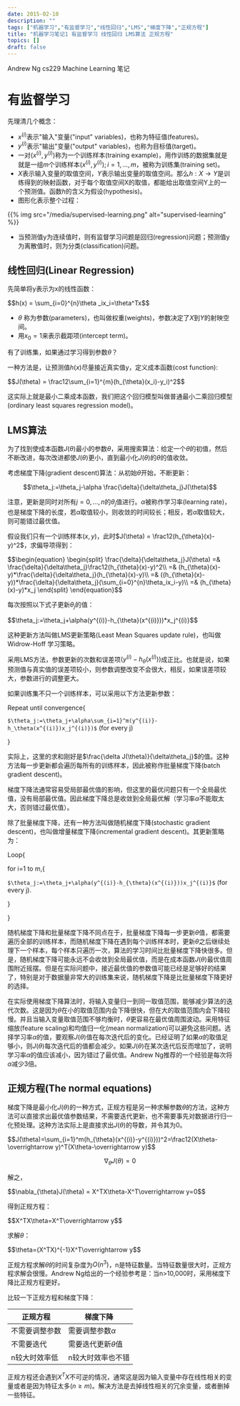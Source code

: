 ```yaml
---
date: 2015-02-10
description: ""
tags: ["机器学习","有监督学习","线性回归","LMS","梯度下降","正规方程"]
title: "机器学习笔记1 有监督学习 线性回归 LMS算法 正规方程"
topics: []
draft: false
---
```

Andrew Ng cs229 Machine Learning 笔记

# 有监督学习

先理清几个概念：

* $x^{(i)}$表示"输入"变量("input" variables)，也称为特征值(features)。
* $y^{(i)}$表示"输出"变量("output" variables)，也称为目标值(target)。
* 一对$(x^{(i)},y^{(i)})$称为一个训练样本(training example)，用作训练的数据集就是就是一组$m$个训练样本${(x^{(i)},y^{(i)});i=1,...,m}$，被称为训练集(training set)。
* $X$表示输入变量的取值空间，$Y$表示输出变量的取值空间。那么$h:X \rightarrow Y$是训练得到的映射函数，对于每个取值空间X的取值，都能给出取值空间Y上的一个预测值。函数$h$的含义为假设(hypothesis)。
* 图形化表示整个过程：

<!--more-->
{{% img src="/media/supervised-learning.png" alt="supervised-learning" %}}


* 当预测值y为连续值时，则有监督学习问题是回归(regression)问题；预测值y为离散值时，则为分类(classification)问题。

## 线性回归(Linear Regression)

先简单将y表示为x的线性函数：

<div>
$$h(x) = \sum_{i=0}^{n}\theta _ix_i=\theta^Tx$$
</div>

* $\theta$ 称为参数(parameters)，也叫做权重(weights)，参数决定了$X$到$Y$的射映空间。
* 用$x_0=1$来表示截距项(intercept term)。

有了训练集，如果通过学习得到参数$\theta$？

一种方法是，让预测值$h(x)$尽量接近真实值y，定义成本函数(cost function):

<div>
$$J(\theta) = \frac12\sum_{i=1}^{m}(h_{\theta}(x_i)-y_i)^2$$
</div>

这实际上就是最小二乘成本函数，我们把这个回归模型叫做普通最小二乘回归模型(ordinary least squares regression model)。

## LMS算法

为了找到使成本函数$J(\theta)$最小的参数$\theta$，采用搜索算法：给定一个$\theta$的初值，然后不断改进，每次改进都使$J(\theta)$更小，直到最小化$J(\theta)$的$\theta$的值收敛。

考虑梯度下降(gradient descent)算法：从初始$\theta$开始，不断更新：

$$\theta_j:=\theta_j-\alpha \frac{\delta}{\delta\theta_j}J(\theta)$$

注意，更新是同时对所有$j=0,...,n$的$\theta_j$值进行。$\alpha$被称作学习率(learning rate)，也是梯度下降的长度，若$\alpha$取值较小，则收敛的时间较长；相反，若$\alpha$取值较大，则可能错过最优值。

假设我们只有一个训练样本$(x,y)$，此时$J(\theta) = \frac12(h_{\theta}(x)-y)^2$，求偏导项得到：

<div>
$$\begin{equation}
\begin{split}
\frac{\delta}{\delta\theta_j}J(\theta) =& \frac{\delta}{\delta\theta_j}\frac12(h_{\theta}(x)-y)^2\\
=& (h_{\theta}(x)-y)*\frac{\delta}{\delta\theta_j}(h_{\theta}(x)-y)\\
=& ((h_{\theta}(x)-y))*\frac{\delta}{\delta\theta_j}(\sum_{i=0}^{n}\theta_ix_i-y)\\
=& (h_{\theta}(x)-y)*x_j
\end{split}
\end{equation}$$
</div>

每次按照以下式子更新$\theta_j$的值：

<div>
$$\theta_j:=\theta_j+\alpha(y^{(i)}-h_{\theta}(x^{(i)}))*x_j^{(i)}$$
</div>

这种更新方法叫做LMS更新策略(Least Mean Squares update rule)，也叫做Widrow-Hoff 学习策略。

采用LMS方法，参数更新的次数和误差项$(y^{(i)}-h_{\theta}(x^{(i)}))$成正比。也就是说，如果预测值与真实值的误差项较小，则参数调整改变不会很大，相反，如果误差项较大，参数进行的调整更大。

如果训练集不只一个训练样本，可以采用以下方法更新参数：


Repeat until convergence{

`$\theta_j:=\theta_j+\alpha\sum_{i=1}^m(y^{(i)}-h_\theta(x^{(i)})x_j^{(i)})$` (for every j)

}


实际上，这里的求和刚好是$\frac{\delta J(\theta)}{\delta\theta_j}$的值。这种方法每一步更新都会遍历每所有的训练样本，因此被称作批量梯度下降(batch gradient descent)。

梯度下降法通常容易受局部最优值的影响，但这里的最优问题只有一个全局最优值，没有局部最优值。因此梯度下降总是收敛到全局最优解（学习率$\alpha$不能取太大，否则错过最优值）。

除了批量梯度下降，还有一种方法叫做随机梯度下降(stochastic gradient descent)，也叫做增量梯度下降(incremental gradient descent)。其更新策略为：


Loop{

for i=1 to m,{

`$\theta_j:=\theta_j+\alpha(y^{(i)}-h_{\theta}(x^{(i)}))x_j^{(i)}$` (for every j).

}

}

        
随机梯度下降和批量梯度下降不同点在于，批量梯度下降每一步更新$\theta$值，都需要遍历全部的训练样本，而随机梯度下降在遇到每个训练样本时，更新$\theta$之后继续处理下一个样本，每个样本只遍历一次，算法的学习时间比批量梯度下降快很多。但是，随机梯度下降可能永远不会收敛到全局最优值，而是在成本函数$J(\theta)$最优值周围附近摇摆。但是在实际问题中，接近最优值的参数值可能已经是足够好的结果了，特别是对于数据量非常大的训练集来说，随机梯度下降是比批量梯度下降更好的选择。

在实际使用梯度下降算法时，将输入变量归一到同一取值范围，能够减少算法的迭代次数。这是因为$\theta$在小的取值范围内会下降很快，但在大的取值范围内会下降较慢。并且当输入变量取值范围不够均衡时，$\theta$更容易在最优值周围波动。采用特征缩放(feature scaling)和均值归一化(mean normalization)可以避免这些问题。选择学习率$\alpha$的值，要观察$J(\theta)$值在每次迭代后的变化。已经证明了如果$\alpha$的取值足够小，则$J(\theta)$每次迭代后的值都会减少。如果$J(\theta)$在某次迭代后反而增加了，说明学习率$\alpha$的值应该减小，因为错过了最优值。Andrew Ng推荐的一个经验是每次将$\alpha$减少3倍。

## 正规方程(The normal equations)

梯度下降是最小化$J(\theta)$的一种方式，正规方程是另一种求解参数$\theta$的方法，这种方法可以直接求出最优值参数结果，不需要迭代更新，也不需要事先对数据进行归一化预处理。这种方法实际上是直接求出$J(\theta)$的导数，并令其为0。

<div>
$$J(\theta)=\sum_{i=1}^m(h_{\theta}(x^{(i)}-y^{(i)}))^2=\frac12(X\theta-\overrightarrow y)^T(X\theta-\overrightarrow y)$$

$$\nabla_{\theta}J(\theta)=0$$ 
</div>

解之，

<div>
$$\nabla_{\theta}J(\theta) = X^TX\theta-X^T\overrightarrow y=0$$
</div>

得到正规方程：

<div>
$$X^TX\theta=X^T\overrightarrow y$$
</div>

求解$\theta$：

<div>
$$\theta=(X^TX)^{-1}X^T\overrightarrow y$$
</div>

正规方程求解$\theta$的时间复杂度为$O(n^3)$，n是特征数量。当特征数量很大时，正规方程求解会很慢。Andrew Ng给出的一个经验参考是：当n>10,000时，采用梯度下降比正规方程更好。

比较一下正规方程和梯度下降：

| 正规方程 | 梯度下降 |
| --- | --- |
| 不需要调整参数 | 需要调整参数$\alpha$ |
| 不需要迭代 | 需要迭代更新$\theta$值 |
| n较大时效率低 | n较大时效率也不错 |


正规方程还会遇到$X^TX$不可逆的情况，通常这是因为输入变量中存在线性相关的变量或者是因为特征太多($n\geq m$)。解决方法是去掉线性相关的冗余变量，或者删掉一些特征。